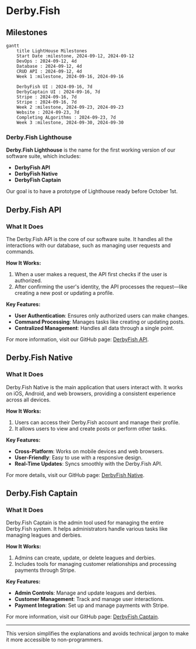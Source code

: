 # Derby.Fish

## Milestones
```mermaid
gantt
    title LightHouse Milestones
    Start Date :milestone, 2024-09-12, 2024-09-12
    DevOps : 2024-09-12, 4d 
    Database : 2024-09-12, 4d 
    CRUD API : 2024-09-12, 4d
    Week 1 :milestone, 2024-09-16, 2024-09-16
    
    DerbyFish UI : 2024-09-16, 7d 
    DerbyCaptain UI : 2024-09-16, 7d 
    Stripe : 2024-09-16, 7d
    Stripe : 2024-09-16, 7d
    Week 2 :milestone, 2024-09-23, 2024-09-23
    Website : 2024-09-23, 7d 
    Completing ALgorithms : 2024-09-23, 7d 
    Week 3 :milestone, 2024-09-30, 2024-09-30
```

### Derby.Fish Lighthouse
**Derby.Fish Lighthouse** is the name for the first working version of our software suite, which includes:
- **DerbyFish API**
- **DerbyFish Native**
- **DerbyFish Captain**

Our goal is to have a prototype of Lighthouse ready before October 1st.

## Derby.Fish API

### What It Does
The Derby.Fish API is the core of our software suite. It handles all the interactions with our database, such as managing user requests and commands. 

**How It Works:**
1. When a user makes a request, the API first checks if the user is authorized.
2. After confirming the user's identity, the API processes the request—like creating a new post or updating a profile.

**Key Features:**
- **User Authentication**: Ensures only authorized users can make changes.
- **Command Processing**: Manages tasks like creating or updating posts.
- **Centralized Management**: Handles all data through a single point.

For more information, visit our GitHub page: [DerbyFish API](https://github.com/AGFarms/derbyfish-api).

## Derby.Fish Native

### What It Does
Derby.Fish Native is the main application that users interact with. It works on iOS, Android, and web browsers, providing a consistent experience across all devices.

**How It Works:**
1. Users can access their Derby.Fish account and manage their profile.
2. It allows users to view and create posts or perform other tasks.

**Key Features:**
- **Cross-Platform**: Works on mobile devices and web browsers.
- **User-Friendly**: Easy to use with a responsive design.
- **Real-Time Updates**: Syncs smoothly with the Derby.Fish API.

For more details, visit our GitHub page: [DerbyFish Native](https://github.com/derbyfish-native).

## Derby.Fish Captain

### What It Does
Derby.Fish Captain is the admin tool used for managing the entire Derby.Fish system. It helps administrators handle various tasks like managing leagues and derbies.

**How It Works:**
1. Admins can create, update, or delete leagues and derbies.
2. Includes tools for managing customer relationships and processing payments through Stripe.

**Key Features:**
- **Admin Controls**: Manage and update leagues and derbies.
- **Customer Management**: Track and manage user interactions.
- **Payment Integration**: Set up and manage payments with Stripe.

For more information, visit our GitHub page: [DerbyFish Captain](https://github.com/derbyfish-captain).

---

This version simplifies the explanations and avoids technical jargon to make it more accessible to non-programmers.
